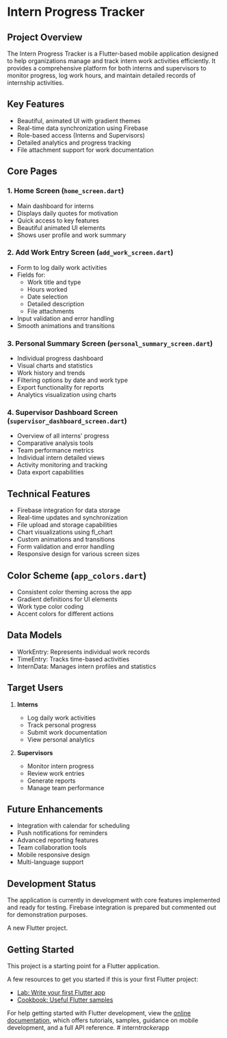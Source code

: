 # Intern Progress Tracker

## Project Overview
The Intern Progress Tracker is a Flutter-based mobile application designed to help organizations manage and track intern work activities efficiently. It provides a comprehensive platform for both interns and supervisors to monitor progress, log work hours, and maintain detailed records of internship activities.

## Key Features
- Beautiful, animated UI with gradient themes
- Real-time data synchronization using Firebase
- Role-based access (Interns and Supervisors)
- Detailed analytics and progress tracking
- File attachment support for work documentation

## Core Pages

### 1. Home Screen (`home_screen.dart`)
- Main dashboard for interns
- Displays daily quotes for motivation
- Quick access to key features
- Beautiful animated UI elements
- Shows user profile and work summary

### 2. Add Work Entry Screen (`add_work_screen.dart`)
- Form to log daily work activities
- Fields for:
  * Work title and type
  * Hours worked
  * Date selection
  * Detailed description
  * File attachments
- Input validation and error handling
- Smooth animations and transitions

### 3. Personal Summary Screen (`personal_summary_screen.dart`)
- Individual progress dashboard
- Visual charts and statistics
- Work history and trends
- Filtering options by date and work type
- Export functionality for reports
- Analytics visualization using charts

### 4. Supervisor Dashboard Screen (`supervisor_dashboard_screen.dart`)
- Overview of all interns' progress
- Comparative analysis tools
- Team performance metrics
- Individual intern detailed views
- Activity monitoring and tracking
- Data export capabilities

## Technical Features
- Firebase integration for data storage
- Real-time updates and synchronization
- File upload and storage capabilities
- Chart visualizations using fl_chart
- Custom animations and transitions
- Form validation and error handling
- Responsive design for various screen sizes

## Color Scheme (`app_colors.dart`)
- Consistent color theming across the app
- Gradient definitions for UI elements
- Work type color coding
- Accent colors for different actions

## Data Models
- WorkEntry: Represents individual work records
- TimeEntry: Tracks time-based activities
- InternData: Manages intern profiles and statistics

## Target Users
1. **Interns**
   - Log daily work activities
   - Track personal progress
   - Submit work documentation
   - View personal analytics

2. **Supervisors**
   - Monitor intern progress
   - Review work entries
   - Generate reports
   - Manage team performance

## Future Enhancements
- Integration with calendar for scheduling
- Push notifications for reminders
- Advanced reporting features
- Team collaboration tools
- Mobile responsive design
- Multi-language support

## Development Status
The application is currently in development with core features implemented and ready for testing. Firebase integration is prepared but commented out for demonstration purposes.

A new Flutter project.

## Getting Started

This project is a starting point for a Flutter application.

A few resources to get you started if this is your first Flutter project:

- [Lab: Write your first Flutter app](https://docs.flutter.dev/get-started/codelab)
- [Cookbook: Useful Flutter samples](https://docs.flutter.dev/cookbook)

For help getting started with Flutter development, view the
[online documentation](https://docs.flutter.dev/), which offers tutorials,
samples, guidance on mobile development, and a full API reference.
#   i n t e r n _ t r a c k e r _ a p p 
 
 
